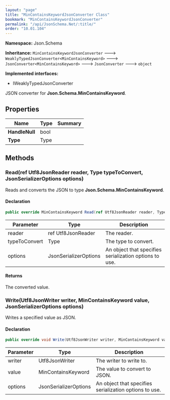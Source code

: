 ```yaml
---
layout: "page"
title: "MinContainsKeywordJsonConverter Class"
bookmark: "MinContainsKeywordJsonConverter"
permalink: "/api/JsonSchema.Net/:title/"
order: "10.01.104"
---
```

**Namespace:** Json.Schema

**Inheritance:**
`MinContainsKeywordJsonConverter`
 🡒 
`WeaklyTypedJsonConverter<MinContainsKeyword>`
 🡒 
`JsonConverter<MinContainsKeyword>`
 🡒 
`JsonConverter`
 🡒 
`object`

**Implemented interfaces:**

- IWeaklyTypedJsonConverter

JSON converter for **Json.Schema.MinContainsKeyword**.

## Properties

| Name | Type | Summary |
|---|---|---|
| **HandleNull** | bool |  |
| **Type** | Type |  |

## Methods

### Read(ref Utf8JsonReader reader, Type typeToConvert, JsonSerializerOptions options)

Reads and converts the JSON to type **Json.Schema.MinContainsKeyword**.

#### Declaration

```c#
public override MinContainsKeyword Read(ref Utf8JsonReader reader, Type typeToConvert, JsonSerializerOptions options)
```

| Parameter | Type | Description |
|---|---|---|
| reader | ref Utf8JsonReader | The reader. |
| typeToConvert | Type | The type to convert. |
| options | JsonSerializerOptions | An object that specifies serialization options to use. |


#### Returns

The converted value.

### Write(Utf8JsonWriter writer, MinContainsKeyword value, JsonSerializerOptions options)

Writes a specified value as JSON.

#### Declaration

```c#
public override void Write(Utf8JsonWriter writer, MinContainsKeyword value, JsonSerializerOptions options)
```

| Parameter | Type | Description |
|---|---|---|
| writer | Utf8JsonWriter | The writer to write to. |
| value | MinContainsKeyword | The value to convert to JSON. |
| options | JsonSerializerOptions | An object that specifies serialization options to use. |


